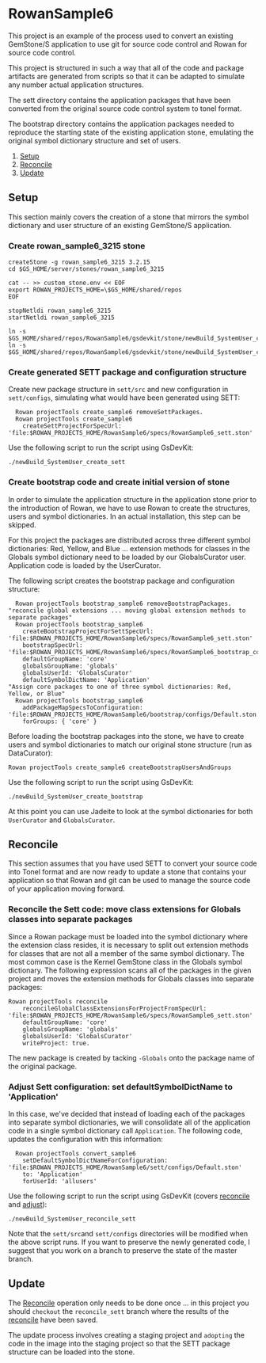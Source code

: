 # RowanSample6
This project is an example of the process used to convert an existing GemStone/S application to use git for source code control and Rowan for source code control.

This project is structured in such a way that all of the code and package artifacts are generated from scripts so that it can be adapted to simulate any number actual application structures.

The sett directory contains the application packages that have been converted from the original source code control system to tonel format.

The bootstrap directory contains the application packages needed to reproduce the starting state of the existing application stone, emulating the original symbol dictionary structure and set of users.

1. [Setup](#setup)
2. [Reconcile](#reconcile)
3. [Update](#update)

## Setup
This section mainly covers the creation of a stone that mirrors the symbol dictionary and user structure of an existing GemStone/S application.

### Create rowan_sample6_3215 stone
```
createStone -g rowan_sample6_3215 3.2.15
cd $GS_HOME/server/stones/rowan_sample6_3215

cat -- >> custom_stone.env << EOF
export ROWAN_PROJECTS_HOME=\$GS_HOME/shared/repos
EOF

stopNetldi rowan_sample6_3215
startNetldi rowan_sample6_3215

ln -s $GS_HOME/shared/repos/RowanSample6/gsdevkit/stone/newBuild_SystemUser_create_sett
ln -s $GS_HOME/shared/repos/RowanSample6/gsdevkit/stone/newBuild_SystemUser_create_bootstrap
```
### Create generated SETT package and configuration structure
Create new package structure in `sett/src` and new configuration in `sett/configs`, simulating what would have been generated using SETT:

```smalltalk
  Rowan projectTools create_sample6 removeSettPackages.
  Rowan projectTools create_sample6
    createSettProjectForSpecUrl: 'file:$ROWAN_PROJECTS_HOME/RowanSample6/specs/RowanSample6_sett.ston'
```

Use the following script to run the script using GsDevKit:

```
./newBuild_SystemUser_create_sett
```
### Create bootstrap code and create initial version of stone
In order to simulate the application structure in the application stone prior to the introduction of Rowan, we have to use Rowan to create the structures, users and symbol dictionaries. In an actual installation, this step can be skipped.

For this project the packages are distributed across three different symbol dictionaries: Red, Yellow, and Blue ... extension methods for classes in the Globals symbol dictionary need to be loaded by our GlobalsCurator user. Application code is loaded by the UserCurator.

The following script creates the bootstrap package and configuration structure:
```smalltalk
  Rowan projectTools bootstrap_sample6 removeBootstrapPackages.
"reconcile global extensions ... moving global extension methods to separate packages"
  Rowan projectTools bootstrap_sample6
    createBootstrapProjectForSettSpecUrl: 'file:$ROWAN_PROJECTS_HOME/RowanSample6/specs/RowanSample6_sett.ston' 
    bootstrapSpecUrl: 'file:$ROWAN_PROJECTS_HOME/RowanSample6/specs/RowanSample6_bootstrap_core.ston' 
    defaultGroupName: 'core' 
    globalsGroupName: 'globals' 
    globalsUserId: 'GlobalsCurator' 
    defaultSymbolDictName: 'Application'
"Assign core packages to one of three symbol dictionaries: Red, Yellow, or Blue"
  Rowan projectTools bootstrap_sample6
    addPackageMapSpecsToConfiguration: 'file:$ROWAN_PROJECTS_HOME/RowanSample6/bootstrap/configs/Default.ston' 
    forGroups: { 'core' }

```
Before loading the bootstrap packages into the stone, we have to create users and symbol dictionaries to match our original stone structure (run as DataCurator):
```Smalltalk
Rowan projectTools create_sample6 createBootstrapUsersAndGroups
```

Use the following script to run the script using GsDevKit:
```
./newBuild_SystemUser_create_bootstrap
```
At this point you can use Jadeite to look at the symbol dictionaries for both `UserCurator` and `GlobalsCurator`.

## Reconcile
This section assumes that you have used SETT to convert your source code into Tonel format and are now ready to update a stone that contains your application so that Rowan and git can be used to manage the source code of your application moving forward.

### Reconcile the Sett code: move class extensions for Globals classes into separate packages
Since a Rowan package must be loaded into the symbol dictionary where the extension class resides, it is necessary to split out extension methods for classes that are not all a member of the same symbol dictionary. 
The most common case is the Kernel GemStone class in the Globals symbol dictionary.
The following expression scans all of the packages in the given project and moves the extension methods for Globals classes into separate packages:
```smalltalk
Rowan projectTools reconcile
	reconcileGlobalClassExtensionsForProjectFromSpecUrl: 'file:$ROWAN_PROJECTS_HOME/RowanSample6/specs/RowanSample6_sett.ston'
	defaultGroupName: 'core' 
	globalsGroupName: 'globals'  
	globalsUserId: 'GlobalsCurator' 
	writeProject: true.
```
The new package is created by tacking `-Globals` onto the package name of the original package.

### Adjust Sett configuration: set defaultSymbolDictName to 'Application'
In this case, we've decided that instead of loading each of the packages into separate symbol dictionaries, we will consolidate all of the application code in a single symbol dictionary call `Application`. The following code, updates the configuration with this information:
```smalltalk
  Rowan projectTools convert_sample6
	setDefaultSymbolDictNameForConfiguration: 'file:$ROWAN_PROJECTS_HOME/RowanSample6/sett/configs/Default.ston' 
	to: 'Application' 
	forUserId: 'allusers'
```
Use the following script to run the script using GsDevKit (covers [reconcile](#reconcile-the-sett-code-move-class-extensions-for-globals-classes-into-separate-packages) and [adjust](#adjust-sett-configuration-set-defaultsymboldictname-to-applicationn)):
```
./newBuild_SystemUser_reconcile_sett
```
Note that the `sett/src`and `sett/configs` directories will be modified when the above script runs. If you want to preserve the newly generated code, I suggest that you work on a branch to preserve the state of the master branch.

## Update
The [Reconcile](#reconcile) operation only needs to be done once ... in this project you should `checkout` the `reconcile_sett` branch where the results of the [reconcile](#reconcile-the-sett-code-move-class-extensions-for-globals-classes-into-separate-packages) have been saved.

The update process involves creating a staging project and `adopting` the code in the image into the staging project so that the SETT package structure can be loaded into the stone.

